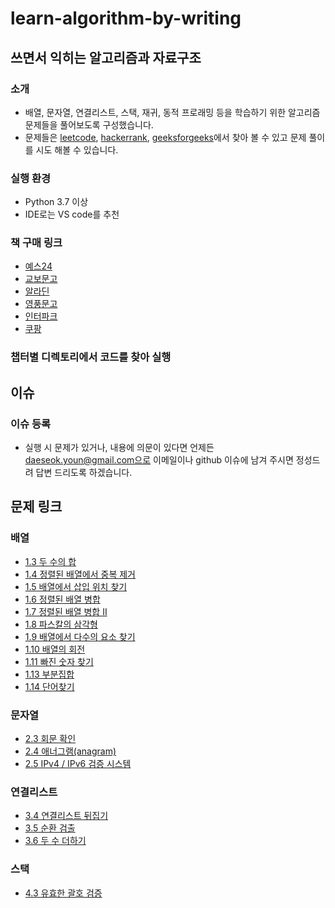 # learn-algorithm-by-writing
## 쓰면서 익히는 알고리즘과 자료구조
### 소개
- 배열, 문자열, 연결리스트, 스택, 재귀, 동적 프로래밍 등을 학습하기 위한 알고리즘 문제들을 풀어보도록 구성했습니다.
- 문제들은 [leetcode](https://leetcode.com/), [hackerrank](https://www.hackerrank.com/), [geeksforgeeks](https://www.geeksforgeeks.org/)에서 찾아 볼 수 있고 문제 풀이를 시도 해볼 수 있습니다.
### 실행 환경
- Python 3.7 이상
- IDE로는 VS code를 추천
### 책 구매 링크
- [예스24](http://www.yes24.com/Product/Goods/98828718)
- [교보문고](http://www.kyobobook.co.kr/product/detailViewKor.laf?ejkGb=KOR&mallGb=KOR&barcode=9791162244104&orderClick=LEa&Kc=)
- [알라딘](https://www.aladin.co.kr/shop/wproduct.aspx?ItemId=267996120)
- [영풍문고](https://www.ypbooks.co.kr/book.yp)
- [인터파크](http://book.interpark.com/product/BookDisplay.do?_method=detail&sc.prdNo=348050838&sc.saNo=003002003&bid1=search_auto&bid2=detail&bid3=prd_nm&bid4=001)
- [쿠팡](https://www.coupang.com/vp/products/5231620256?itemId=7367310356&vendorItemId=74689525535&q=%EC%9C%A4%EB%8C%80%EC%84%9D&itemsCount=17&searchId=da50db39cd1d45b4868b13bbc273bef7&rank=1&isAddedCart=)

### 챕터별 디렉토리에서 코드를 찾아 실행

## 이슈
### 이슈 등록
- 실행 시 문제가 있거나, 내용에 의문이 있다면 언제든 daeseok.youn@gmail.com으로 이메일이나
  github 이슈에 남겨 주시면 정성드려 답변 드리도록 하겠습니다.

## 문제 링크
### 배열
- [1.3 두 수의 합](Array/1_3_two_sum/README.md)
- [1.4 정렬된 배열에서 중복 제거](Array/1_4_remove_duplicates/README.md)
- [1.5 배열에서 삽입 위치 찾기](Array/1_5_search_insert/README.md)
- [1.6 정렬된 배열 병합](Array/1_6_merge/README.md)
- [1.7 정렬된 배열 병합 II](Array/1_7_merge_arr_2/README.md)
- [1.8 파스칼의 삼각형](Array/1_8_pascals_triangle/README.md)
- [1.9 배열에서 다수의 요소 찾기](Array/1_9_majority_element/README.md)
- [1.10 배열의 회전](Array/1_10_rotate/README.md)
- [1.11 빠진 숫자 찾기](Array/1_11_missing_num/README.md)
- [1.13 부분집합](Array/1_13_subset/README.md)
- [1.14 단어찾기](Array/1_14_find_word/README.md)
### 문자열
- [2.3 회문 확인](String/2_3_palindrome/README.md)
- [2.4 애너그램(anagram)](String/2_4_anagram/README.md)
- [2.5 IPv4 / IPv6 검증 시스템](String/2_5_ipv4ipv6/README.md)
### 연결리스트
- [3.4 연결리스트 뒤집기](LinkedList/3_4_revert_list/README.md)
- [3.5 순환 검출](LinkedList/3_5_cycle_detect/README.md)
- [3.6 두 수 더하기](LinkedList/3_6_add_two_num/README.md)
### 스택
- [4.3 유효한 괄호 검증](Stack/4_3_valid_parentheses/README.md)